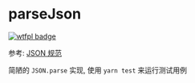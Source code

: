 # parseJson

[![wtfpl badge](http://www.wtfpl.net/wp-content/uploads/2012/12/wtfpl-badge-4.png)](http://www.wtfpl.net/)

参考: [JSON 规范](https://www.json.org/)

简陋的 `JSON.parse` 实现, 使用 `yarn test` 来运行测试用例
